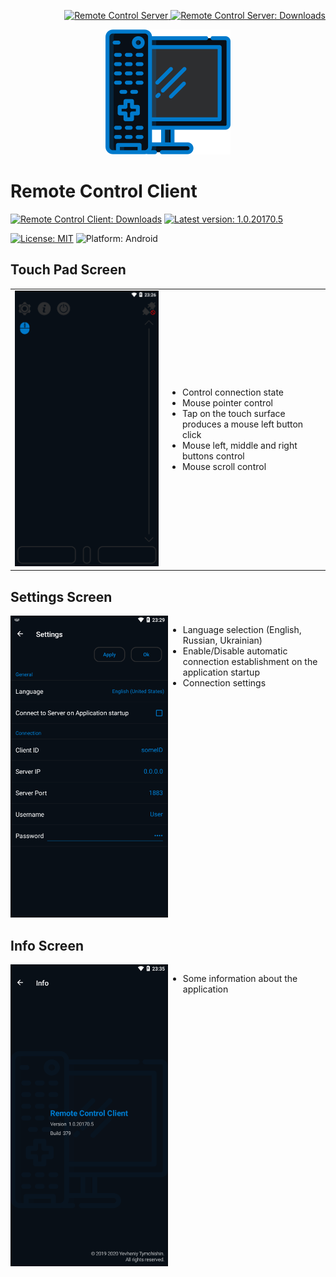 <p align="right">
  <a href="https://github.com/Tum4ik/remote-control-server">
    <img src="https://img.shields.io/badge/Remote_Control_Server-007ACC" alt="Remote Control Server" />
  </a>
  <a href="https://github.com/Tum4ik/remote-control-server/releases">
    <img src="https://img.shields.io/badge/Remote_Control_Server-Downloads-green" alt="Remote Control Server: Downloads" />
  </a>
</p>
<p align="center">
  <img src=".attachments/logo.png" />
</p>

# Remote Control Client
[![Remote Control Client: Downloads](https://img.shields.io/badge/Remote_Control_Client-Downloads-007ACC)](https://github.com/Tum4ik/remote-control-client/releases)
[![Latest version: 1.0.20170.5](https://img.shields.io/badge/Latest_version-1.0.20170.5-007ACC)](https://github.com/Tum4ik/remote-control-client/releases/download/1.0.20170.5/RemoteControlClient-1.0.20170.5.apk)

[![License: MIT](https://img.shields.io/badge/License-MIT-green)](LICENSE)
![Platform: Android](https://img.shields.io/badge/Platform-Android-99cc02)

## Touch Pad Screen
<table>
  <tr>
    <td><img src=".attachments/TouchPadScreen.png" alt="Touch Pad Screen" /></td>
    <td>
      <ul>
      <li>Control connection state</li>
      <li>Mouse pointer control</li>
      <li>Tap on the touch surface produces a mouse left button click</li>
      <li>Mouse left, middle and right buttons control</li>
      <li>Mouse scroll control</li>
    </ul>
    </td>
  </tr>
</table>

## Settings Screen
<div style="display: flex">
  <div style="flex: 50%">
    <img src=".attachments/SettingsScreen.png" alt="Settings Screen" />
  </div>
  <div style="flex: 50%">
    <ul>
      <li>Language selection (English, Russian, Ukrainian)</li>
      <li>Enable/Disable automatic connection establishment on the application startup</li>
      <li>Connection settings</li>
    </ul>
  </div>
</div>

## Info Screen
<div style="display: flex">
  <div style="flex: 50%">
    <img src=".attachments/InfoScreen.png" alt="Info Screen" />
  </div>
  <div style="flex: 50%">
    <ul>
      <li>Some information about the application</li>
    </ul>
  </div>
</div>
